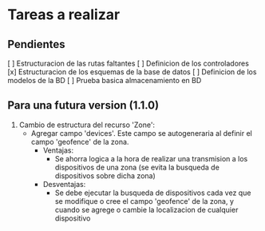 # Tareas a realizar

## Pendientes
[ ] Estructuracion de las rutas faltantes
[ ] Definicion de los controladores
[x] Estructuracion de los esquemas de la base de datos
[ ] Definicion de los modelos de la BD
[ ] Prueba basica almacenamiento en BD

## Para una futura version (1.1.0)
1. Cambio de estructura del recurso 'Zone':
   - Agregar campo 'devices'. Este campo se autogeneraria al definir el campo 'geofence' de la zona.
     - Ventajas:
       - Se ahorra logica a la hora de realizar una transmision a los dispositivos de una zona (se evita la busqueda de dispositivos sobre dicha zona)
     - Desventajas:
       - Se debe ejecutar la busqueda de dispositivos cada vez que se modifique o cree el campo 'geofence' de la zona, y cuando se agrege o cambie la localizacion de cualquier dispositivo